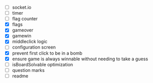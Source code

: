 - [ ] socket.io
- [ ] timer
- [ ] flag counter
- [X] flags
- [X] gameover
- [X] gamewin
- [X] middleclick logic
- [ ] configuration screen
- [X] prevent first click to be in a bomb
- [X] ensure game is always winnable without needing to take a guess
- [ ] isBoardSolvable optimization
- [ ] question marks
- [ ] readme